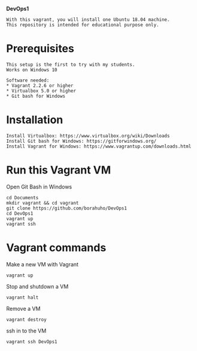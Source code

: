 **DevOps1**
```
With this vagrant, you will install one Ubuntu 18.04 machine.
This repository is intended for educational purpose only.
```

# Prerequisites
```
This setup is the first to try with my students.
Works on Windows 10

Software needed:
* Vagrant 2.2.6 or higher
* Virtualbox 5.0 or higher
* Git bash for Windows
```
# Installation
```
Install Virtualbox: https://www.virtualbox.org/wiki/Downloads
Install Git bash for Windows: https://gitforwindows.org/
Install Vagrant for Windows: https://www.vagrantup.com/downloads.html
```
# Run this Vagrant VM
Open Git Bash in Windows
```
cd Documents
mkdir vagrant && cd vagrant
git clone https://github.com/borahuho/DevOps1
cd DevOps1
vagrant up
vagrant ssh
```
# Vagrant commands
Make a new VM with Vagrant
```
vagrant up
```
Stop and shutdown a VM
```
vagrant halt
```
Remove a VM
```
vagrant destroy
```
ssh in to the VM
```
vagrant ssh DevOps1
```

